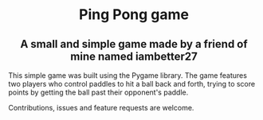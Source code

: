 
<h1 align="center">Ping Pong game</h1>
<h2 align="center">A small and simple game made by a friend of mine named iambetter27</h2>


This simple game was built using the Pygame library.
The game features two players who control paddles to hit a ball back and forth, trying to score points by getting the ball past their opponent's paddle. 

Contributions, issues and feature requests are welcome.
